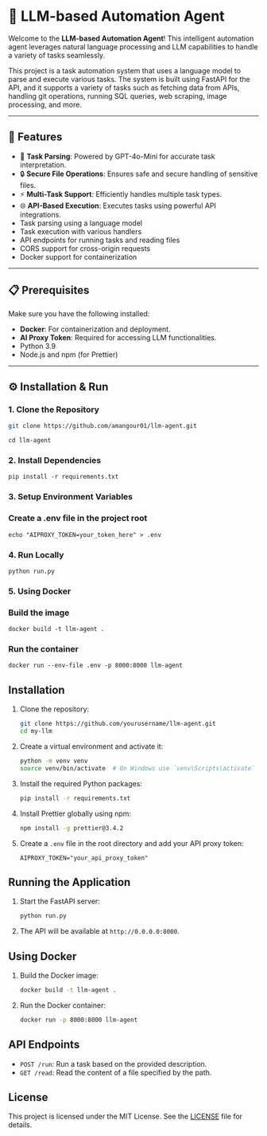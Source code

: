 # 🚀 LLM-based Automation Agent  

Welcome to the **LLM-based Automation Agent**! This intelligent automation agent leverages natural language processing and LLM capabilities to handle a variety of tasks seamlessly.  

This project is a task automation system that uses a language model to parse and execute various tasks. The system is built using FastAPI for the API, and it supports a variety of tasks such as fetching data from APIs, handling git operations, running SQL queries, web scraping, image processing, and more.

---

## 🌟 Features  
- 🤖 **Task Parsing**: Powered by GPT-4o-Mini for accurate task interpretation.  
- 🔒 **Secure File Operations**: Ensures safe and secure handling of sensitive files.  
- ⚡ **Multi-Task Support**: Efficiently handles multiple task types.  
- 🌐 **API-Based Execution**: Executes tasks using powerful API integrations.  
- Task parsing using a language model
- Task execution with various handlers
- API endpoints for running tasks and reading files
- CORS support for cross-origin requests
- Docker support for containerization

---

## 📋 Prerequisites  
Make sure you have the following installed:  
- **Docker**: For containerization and deployment.  
- **AI Proxy Token**: Required for accessing LLM functionalities.  
- Python 3.9
- Node.js and npm (for Prettier)

---

## ⚙️ Installation & Run  

### 1. Clone the Repository  
```sh
git clone https://github.com/amangour01/llm-agent.git
```
``` 
cd llm-agent
```

### 2. Install Dependencies  
```
pip install -r requirements.txt  
```

### 3. Setup Environment Variables  
### Create a .env file in the project root  
```
echo "AIPROXY_TOKEN=your_token_here" > .env  
```

### 4. Run Locally  
```
python run.py  
```

### 5. Using Docker  
### Build the image  
```
docker build -t llm-agent .  
```

### Run the container  
```
docker run --env-file .env -p 8000:8000 llm-agent  
```

## Installation

1. Clone the repository:

    ```sh
    git clone https://github.com/yourusername/llm-agent.git
    cd my-llm
    ```

2. Create a virtual environment and activate it:

    ```sh
    python -m venv venv
    source venv/bin/activate  # On Windows use `venv\Scripts\activate`
    ```

3. Install the required Python packages:

    ```sh
    pip install -r requirements.txt
    ```

4. Install Prettier globally using npm:

    ```sh
    npm install -g prettier@3.4.2
    ```

5. Create a `.env` file in the root directory and add your API proxy token:

    ```properties
    AIPROXY_TOKEN="your_api_proxy_token"
    ```

## Running the Application

1. Start the FastAPI server:

    ```sh
    python run.py
    ```

2. The API will be available at `http://0.0.0.0:8000`.

## Using Docker

1. Build the Docker image:

    ```sh
    docker build -t llm-agent .
    ```

2. Run the Docker container:

    ```sh
    docker run -p 8000:8000 llm-agent
    ```

## API Endpoints

- `POST /run`: Run a task based on the provided description.
- `GET /read`: Read the content of a file specified by the path.

## License

This project is licensed under the MIT License. See the [LICENSE](./LICENSE) file for details.

